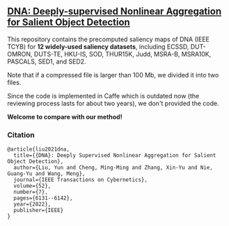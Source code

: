 ## [DNA: Deeply-supervised Nonlinear Aggregation for Salient Object Detection](https://ieeexplore.ieee.org/document/9345433)

This repository contains the precomputed saliency maps of DNA (IEEE TCYB) for **12 widely-used saliency datasets**, including ECSSD, DUT-OMRON, DUTS-TE, HKU-IS, SOD, THUR15K, Judd, MSRA-B, MSRA10K, PASCALS, SED1, and SED2.

Note that if a compressed file is larger than 100 Mb, we divided it into two files.

Since the code is implemented in Caffe which is outdated now (the reviewing process lasts for about two years), we don't provided the code.

**Welcome to compare with our method!**

### Citation

    @article{liu2021dna,
      title={{DNA}: Deeply Supervised Nonlinear Aggregation for Salient Object Detection},
      author={Liu, Yun and Cheng, Ming-Ming and Zhang, Xin-Yu and Nie, Guang-Yu and Wang, Meng},
      journal={IEEE Transactions on Cybernetics},
      volume={52},
      number={7},
      pages={6131--6142},
      year={2022},
      publisher={IEEE}
    }

